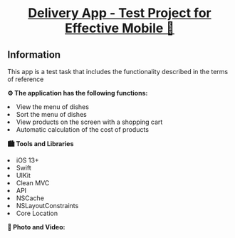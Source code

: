 <h1 align="center"><a href="" target="_blank"> Delivery App - Test Project for Effective Mobile 🍔 </a> 
<h2 align="left"> Information </h2> 
<p> This app is a test task that includes the functionality described in the terms of reference </p>

<p><strong>⚙️ The application has the following functions:</strong></p>
<li> View the menu of dishes </li>
<li> Sort the menu of dishes </li> 
<li> View products on the screen with a shopping cart </li> 
<li> Automatic calculation of the cost of products</li> 

<p>     </p>

<p><strong> 🏙️ Tools and Libraries </strong></p>
<li> iOS 13+  </li>
<li> Swift  </li>
<li> UIKit </li> 
<li> Clean MVC </li> 
<li> API </li> 
<li> NSCache </li>
<li> NSLayoutConstraints </li> 
<li> Core Location </li> 
<p>     </p>

<p><strong> 📸 Photo and Video: </strong></p>

